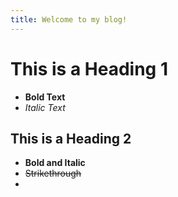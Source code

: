 ```yaml
---
title: Welcome to my blog!
---
```

# This is a Heading 1
- **Bold Text**
- *Italic Text*
## This is a Heading 2
- **Bold and Italic**
- ~~Strikethrough~~
- 
